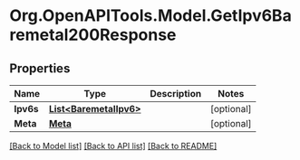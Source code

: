 # Org.OpenAPITools.Model.GetIpv6Baremetal200Response

## Properties

Name | Type | Description | Notes
------------ | ------------- | ------------- | -------------
**Ipv6s** | [**List&lt;BaremetalIpv6&gt;**](BaremetalIpv6.md) |  | [optional] 
**Meta** | [**Meta**](Meta.md) |  | [optional] 

[[Back to Model list]](../README.md#documentation-for-models) [[Back to API list]](../README.md#documentation-for-api-endpoints) [[Back to README]](../README.md)

